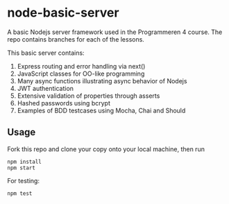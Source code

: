 # node-basic-server
A basic Nodejs server framework used in the Programmeren 4 course. The repo contains branches for each of the lessons.

This basic server contains:
1. Express routing and error handling via next()
2. JavaScript classes for OO-like programming
3. Many async functions illustrating async behavior of Nodejs
4. JWT authentication
5. Extensive validation of properties through asserts
6. Hashed passwords using bcrypt
7. Examples of BDD testcases using Mocha, Chai and Should

## Usage
Fork this repo and clone your copy onto your local machine, then run

```
npm install
npm start
```

For testing:
```
npm test
```

